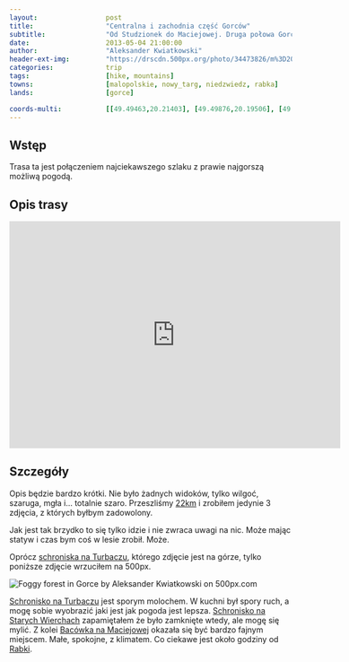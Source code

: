```yaml
---
layout:                 post
title:                  "Centralna i zachodnia część Gorców"
subtitle:               "Od Studzionek do Maciejowej. Druga połowa Gorców (prawie)."
date:                   2013-05-04 21:00:00
author:                 "Aleksander Kwiatkowski"
header-ext-img:         "https://drscdn.500px.org/photo/34473826/m%3D2048/4e1d4f7f46cb5ba9b277a92ebac70dba"
categories:             trip
tags:                   [hike, mountains]
towns:                  [malopolskie, nowy_targ, niedzwiedz, rabka]
lands:                  [gorce]

coords-multi:           [[49.49463,20.21403], [49.49876,20.19506], [49.51252,20.16365], [49.51698,20.14991], [49.53966,20.14974], [49.54417,20.11017], [49.56004,20.06897], [49.55982,20.04031], [49.57735,20.02503], [49.58614,19.99748]]
---
```


[trasa]:                http://mapa-turystyczna.pl/route/zwiw
[wiki-schron-turbacz]:  https://pl.wikipedia.org/wiki/Schronisko_PTTK_na_Turbaczu
[wiki-stare-wierchy]:   https://pl.wikipedia.org/wiki/Schronisko_PTTK_na_Starych_Wierchach
[wiki-maciejowa]:       https://pl.wikipedia.org/wiki/Bac%C3%B3wka_PTTK_na_Maciejowej
[wiki-rabka]:           https://pl.wikipedia.org/wiki/Rabka-Zdr%C3%B3j

Wstęp
-----

Trasa ta jest połączeniem najciekawszego szlaku z prawie najgorszą możliwą pogodą.

Opis trasy
----------

<iframe height='405' width='590' frameborder='0' allowtransparency='true' scrolling='no' src='https://www.strava.com/activities/333339296/embed/0725129c2dd8540610ec643da53f1095b45c65df'></iframe>

Szczegóły
---------

Opis będzie bardzo krótki. Nie było żadnych widoków, tylko wilgoć, szaruga, mgła i... totalnie szaro. Przeszliśmy
[22km][trasa] i zrobiłem jedynie 3 zdjęcia, z których byłbym zadowolony.

Jak jest tak brzydko to się tylko idzie i nie zwraca uwagi na nic. Może mając statyw i czas bym coś w lesie zrobił.
Może.

Oprócz [schroniska na Turbaczu][wiki-schron-turbacz], którego zdjęcie jest na górze, tylko poniższe zdjęcie
wrzuciłem na 500px.

<div class='pixels-photo'>
  <p>
    <img src='https://drscdn.500px.org/photo/33928845/m%3D900/a6d3ab1132c44315c2d20d59af6cb69a' alt='Foggy forest in Gorce by Aleksander Kwiatkowski on 500px.com'>
  </p>
  <a href='https://500px.com/photo/33928845/foggy-forest-in-gorce-by-aleksander-kwiatkowski' alt='Foggy forest in Gorce by Aleksander Kwiatkowski on 500px.com'></a>
</div>
<script type='text/javascript' src='https://500px.com/embed.js'></script>

[Schronisko na Turbaczu][wiki-schron-turbacz] jest sporym molochem. W kuchni był spory ruch, a mogę sobie wyobrazić
jaki jest jak pogoda jest lepsza. [Schronisko na Starych Wierchach][wiki-stare-wierchy] zapamiętałem że było zamknięte
wtedy, ale mogę się mylić. Z kolei [Bacówka na Maciejowej][wiki-maciejowa] okazała się być bardzo fajnym miejscem.
Małe, spokojne, z klimatem. Co ciekawe jest około godziny od [Rabki][wiki-rabka].